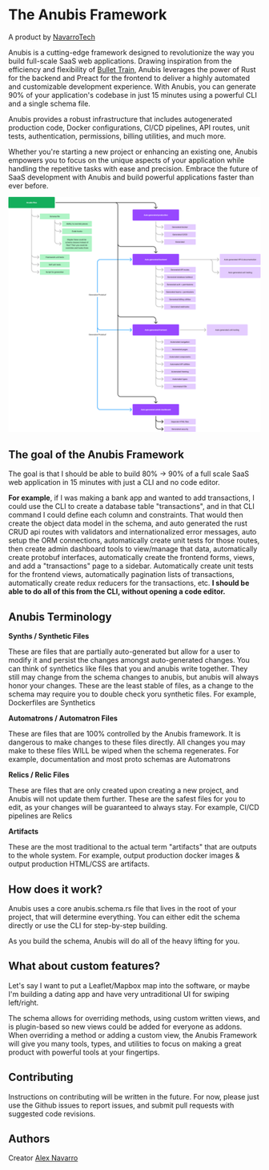# The Anubis Framework
A product by [NavarroTech](https://www.navarrotech.net/)

Anubis is a cutting-edge framework designed to revolutionize the way you build full-scale SaaS web applications. Drawing inspiration from the efficiency and flexibility of [Bullet Train](https://bullettrain.co/), Anubis leverages the power of Rust for the backend and Preact for the frontend to deliver a highly automated and customizable development experience. With Anubis, you can generate 90% of your application's codebase in just 15 minutes using a powerful CLI and a single schema file.

Anubis provides a robust infrastructure that includes autogenerated production code, Docker configurations, CI/CD pipelines, API routes, unit tests, authentication, permissions, billing utilities, and much more.

Whether you're starting a new project or enhancing an existing one, Anubis empowers you to focus on the unique aspects of your application while handling the repetitive tasks with ease and precision. Embrace the future of SaaS development with Anubis and build powerful applications faster than ever before.

![The Anubis Framework](documentation/images/overview.png "The Anubis Framework")

## The goal of the Anubis Framework
The goal is that I should be able to build 80% -> 90% of a full scale SaaS web application in 15 minutes with just a CLI and no code editor.

**For example**, if I was making a bank app and wanted to add transactions, I could use the CLI to create a database table "transactions", and in that CLI command I could define each column and constraints. That would then create the object data model in the schema, and auto generated the rust CRUD api routes with validators and internationalized error messages, auto setup the ORM connections, automatically create unit tests for those routes, then create admin dashboard tools to view/manage that data, automatically create protobuf interfaces, automatically create the frontend forms, views, and add a "transactions" page to a sidebar. Automatically create unit tests for the frontend views, automatically pagination lists of transactions, automatically create redux reducers for the transactions, etc. **I should be able to do all of this from the CLI, without opening a code editor.**

## Anubis Terminology
**Synths / Synthetic Files**

  These are files that are partially auto-generated but allow for a user to modify it and persist the changes amongst auto-generated changes.
  You can think of synthetics like files that you and anubis write together. They still may change from the schema changes to anubis, but anubis will always honor your changes.
  These are the least stable of files, as a change to the schema may require you to double check yoru synthetic files.
  For example, Dockerfiles are Synthetics

**Automatrons / Automatron Files**

  These are files that are 100% controlled by the Anubis framework. It is dangerous to make changes to these files directly.
  All changes you may make to these files WILL be wiped when the schema regenerates.
  For example, documentation and most proto schemas are Automatrons

**Relics / Relic Files**

  These are files that are only created upon creating a new project, and Anubis will not update them further.
  These are the safest files for you to edit, as your changes will be guaranteed to always stay.
  For example, CI/CD pipelines are Relics

**Artifacts**

  These are the most traditional to the actual term "artifacts" that are outputs to the whole system.
  For example, output production docker images & output production HTML/CSS are artifacts.

## How does it work?
Anubis uses a core anubis.schema.rs file that lives in the root of your project, that will determine everything. You can either edit the schema directly or use the CLI for step-by-step building.

As you build the schema, Anubis will do all of the heavy lifting for you.

## What about custom features?
Let's say I want to put a Leaflet/Mapbox map into the software, or maybe I'm building a dating app and have very untraditional UI for swiping left/right. 

The schema allows for overriding methods, using custom written views, and is plugin-based so new views could be added for everyone as addons. When overriding a method or adding a custom view, the Anubis Framework will give you many tools, types, and utilities to focus on making a great product with powerful tools at your fingertips.

## Contributing
Instructions on contributing will be written in the future. For now, please just use the Github issues to report issues, and submit pull requests with suggested code revisions.

## Authors
Creator [Alex Navarro](https://github.com/navarrotech/)
